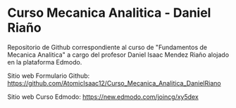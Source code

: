 # Curso Mecanica Analitica - Daniel Riaño
Repositorio de Github correspondiente al curso de "Fundamentos de Mecanica Analitica" a cargo del profesor 
Daniel Isaac Mendez Riaño alojado en la plataforma Edmodo.

Sitio web Formulario Github: https://github.com/AtomicIsaac12/Curso_Mecanica_Analitica_DanielRiano

Sitio web Curso Edmodo: https://new.edmodo.com/joincg/xy5dex
